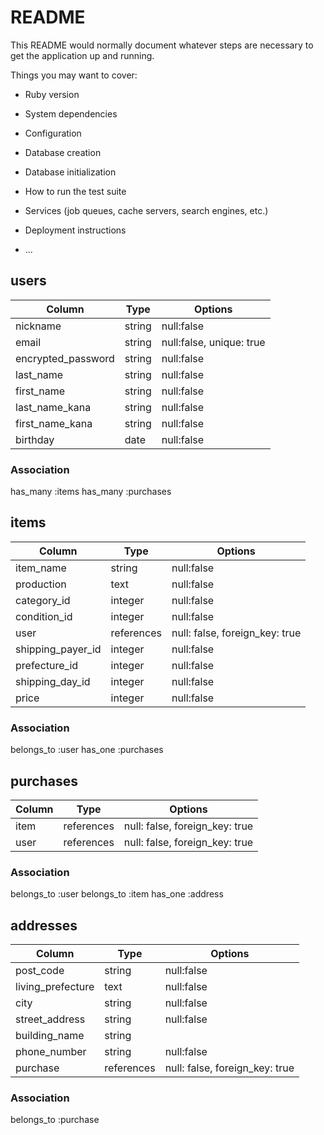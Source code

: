 # README

This README would normally document whatever steps are necessary to get the
application up and running.

Things you may want to cover:

* Ruby version

* System dependencies

* Configuration

* Database creation

* Database initialization

* How to run the test suite

* Services (job queues, cache servers, search engines, etc.)

* Deployment instructions

* ...


## users


| Column              | Type   | Options                  | 
| ------------------- | ------ | ------------------------ | 
| nickname            | string | null:false               | 
| email               | string | null:false, unique: true | 
| encrypted_password  | string | null:false               | 
| last_name           | string | null:false               | 
| first_name          | string | null:false               | 
| last_name_kana      | string | null:false               | 
| first_name_kana     | string | null:false               | 
| birthday            | date   | null:false               | 



### Association
has_many :items
has_many :purchases




## items

| Column            | Type       | Options                        | 
| ----------------- | ---------- | ------------------------------ | 
| item_name         | string     | null:false                     | 
| production        | text       | null:false                     | 
| category_id       | integer    | null:false                     | 
| condition_id      | integer    | null:false                     | 
| user              | references | null: false, foreign_key: true | 
| shipping_payer_id | integer    | null:false                     | 
| prefecture_id     | integer    | null:false                     | 
| shipping_day_id   | integer    | null:false                     | 
| price             | integer    | null:false                     | 



### Association
belongs_to :user
has_one :purchases





## purchases


| Column     | Type       | Options                        | 
| ---------- | ---------- | ------------------------------ | 
| item       | references | null: false, foreign_key: true |  
| user       | references | null: false, foreign_key: true | 



### Association
belongs_to :user
belongs_to :item
has_one :address




## addresses

| Column            | Type        | Options                        | 
| ----------------- | ----------- | ------------------------------ | 
| post_code         | string      | null:false                     | 
| living_prefecture | text        | null:false                     | 
| city              | string      | null:false                     | 
| street_address    | string      | null:false                     | 
| building_name     | string      |                                | 
| phone_number      | string      | null:false                     | 
| purchase          | references  | null: false, foreign_key: true |

### Association
belongs_to :purchase







